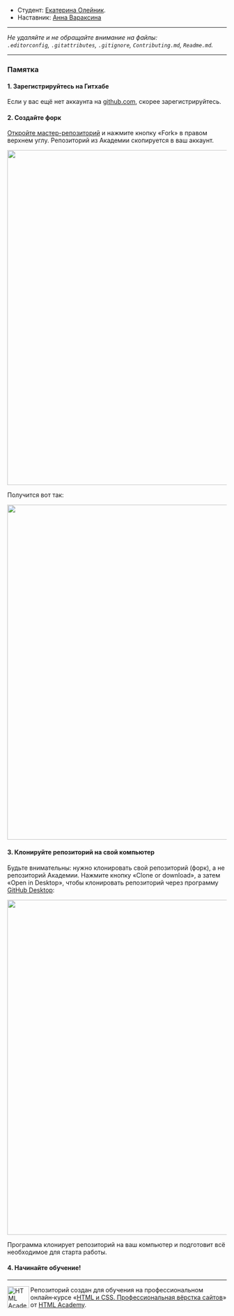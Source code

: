* Студент: [Екатерина Олейник](https://up.htmlacademy.ru/htmlcss/35/user/2247311).
 * Наставник: [Анна Вараксина](https://htmlacademy.ru/profile/id153610)

 ---

 _Не удаляйте и не обращайте внимание на файлы:_<br>
 _`.editorconfig`, `.gitattributes`, `.gitignore`, `Contributing.md`, `Readme.md`._

 ---

 ### Памятка

 #### 1. Зарегистрируйтесь на Гитхабе

 Если у вас ещё нет аккаунта на [github.com](https://github.com/join), скорее зарегистрируйтесь.

 #### 2. Создайте форк

 [Откройте мастер-репозиторий](https://github.com/htmlacademy-htmlcss/2247311-sedona-35) и нажмите кнопку «Fork» в правом верхнем углу. Репозиторий из Академии скопируется в ваш аккаунт.

 <img width="769" alt="" src="https://user-images.githubusercontent.com/10909/29037949-67a635d6-7bae-11e7-9f2f-1a48fde231b9.jpg">

 Получится вот так:

 <img width="769" alt="" src="https://user-images.githubusercontent.com/10909/29037953-6a8a7384-7bae-11e7-83ac-59603b1d696c.jpg">

 #### 3. Клонируйте репозиторий на свой компьютер

 Будьте внимательны: нужно клонировать свой репозиторий (форк), а не репозиторий Академии. Нажмите кнопку «Clone or download», а затем «Open in Desktop», чтобы клонировать репозиторий через программу [GitHub Desktop](https://desktop.github.com):

 <img width="769" alt="" src="https://user-images.githubusercontent.com/10909/29037955-6c20c16c-7bae-11e7-9e1a-c52010042976.jpg">

 Программа клонирует репозиторий на ваш компьютер и подготовит всё необходимое для старта работы.

 #### 4. Начинайте обучение!

 ---

 <a href="https://htmlacademy.ru/intensive/htmlcss"><img align="left" width="50" height="50" alt="HTML Academy" src="https://up.htmlacademy.ru/static/img/intensive/htmlcss/logo-for-github-2.png"></a>

 Репозиторий создан для обучения на профессиональном онлайн‑курсе «[HTML и CSS. Профессиональная вёрстка сайтов](https://htmlacademy.ru/intensive/htmlcss)» от [HTML Academy](https://htmlacademy.ru).
